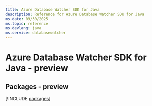 ```yaml
---
title: Azure Database Watcher SDK for Java
description: Reference for Azure Database Watcher SDK for Java
ms.date: 09/30/2025
ms.topic: reference
ms.devlang: java
ms.service: databasewatcher
---
```

# Azure Database Watcher SDK for Java - preview
## Packages - preview
[!INCLUDE [packages](database-watcher-index.md)]